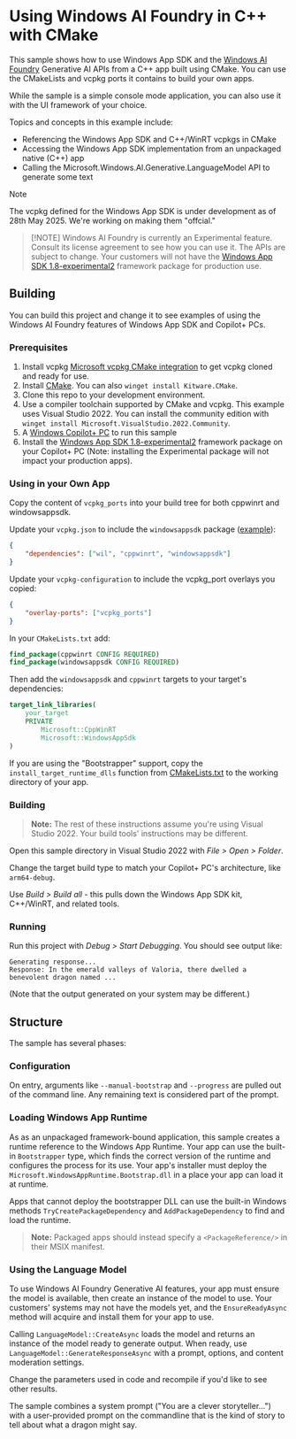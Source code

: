 # Using Windows AI Foundry in C++ with CMake

This sample shows how to use Windows App SDK and the [Windows AI Foundry](https://developer.microsoft.com/windows/ai/) 
Generative AI APIs from a C++ app built using CMake. You can use the CMakeLists and vcpkg ports
it contains to build your own apps.

While the sample is a simple console mode application, you can also use it with the UI framework of
your choice.

Topics and concepts in this example include:

-   Referencing the Windows App SDK and C++/WinRT vcpkgs in CMake
-   Accessing the Windows App SDK implementation from an unpackaged native (C++) app
-   Calling the Microsoft.Windows.AI.Generative.LanguageModel API to generate some text

> [!NOTE]
> The vcpkg defined for the Windows App SDK is under development as of 28th
> May 2025. We're working on making them "offcial."

> [!NOTE] Windows AI Foundry is currently an Experimental feature. Consult its license agreement to
> see how you can use it. The APIs are subject to change. Your customers will not have the
> [Windows App SDK 1.8-experimental2](https://learn.microsoft.com/windows/apps/windows-app-sdk/experimental-channel#version-18-experimental-180-experimental2)
> framework package for production use.

## Building

You can build this project and change it to see examples of using the Windows AI Foundry
features of Windows App SDK and Copilot+ PCs.

### Prerequisites

1. Install vcpkg
   [Microsoft vcpkg CMake integration](https://learn.microsoft.com/vcpkg/get_started/get-started) to
   get vcpkg cloned and ready for use.
2. Install [CMake](https://cmake.org/download/). You can also `winget install Kitware.CMake`.
3. Clone this repo to your development environment.
4. Use a compiler toolchain supported by CMake and vcpkg. This example uses Visual Studio 2022.
   You can install the community edition with
   `winget install Microsoft.VisualStudio.2022.Community`.
5. A [Windows Copilot+ PC](https://learn.microsoft.com/windows/ai/npu-devices/) to run this sample
6. Install the
   [Windows App SDK 1.8-experimental2](https://learn.microsoft.com/windows/apps/windows-app-sdk/experimental-channel#version-18-experimental-180-experimental2)
   framework package on your Copilot+ PC (Note: installing the Experimental package will not impact
   your production apps).

### Using in your Own App

Copy the content of `vcpkg_ports` into your build tree for both cppwinrt and windowsappsdk.

Update your `vcpkg.json` to include the `windowsappsdk` package ([example](./vcpkg.json)):

```json
{
    "dependencies": ["wil", "cppwinrt", "windowsappsdk"]
}
```

Update your `vcpkg-configuration` to include the vcpkg_port overlays you copied:

```json
{
    "overlay-ports": ["vcpkg_ports"]
}
```

In your `CMakeLists.txt` add:

```cmake
find_package(cppwinrt CONFIG REQUIRED)
find_package(windowsappsdk CONFIG REQUIRED)
```

Then add the `windowsappsdk` and `cppwinrt` targets to your target's dependencies:

```cmake
target_link_libraries(
    your_target
    PRIVATE
        Microsoft::CppWinRT
        Microsoft::WindowsAppSdk
)
```

If you are using the "Bootstrapper" support, copy the `install_target_runtime_dlls` function from
[CMakeLists.txt](./CMakeLists.txt) to the working directory of your app.

### Building

> **Note:** The rest of these instructions assume you're using Visual Studio 2022. Your build tools'
> instructions may be different.

Open this sample directory in Visual Studio 2022 with _File > Open > Folder_.

Change the target build type to match your Copilot+ PC's architecture, like `arm64-debug`.

Use _Build > Build all_ - this pulls down the Windows App SDK kit, C++/WinRT, and related tools.

### Running

Run this project with _Debug > Start Debugging_. You should see output like:

```
Generating response...
Response: In the emerald valleys of Valoria, there dwelled a benevolent dragon named ...
```

(Note that the output generated on your system may be different.)

## Structure

The sample has several phases:

### Configuration

On entry, arguments like `--manual-bootstrap` and `--progress` are pulled out of the command line.
Any remaining text is considered part of the prompt.

### Loading Windows App Runtime

As as an unpackaged framework-bound application, this sample creates a runtime reference to the
Windows App Runtime. Your app can use the built-in `Bootstrapper` type, which finds the correct
version of the runtime and configures the process for its use. Your app's installer must deploy the
`Microsoft.WindowsAppRuntime.Bootstrap.dll` in a place your app can load it at runtime.

Apps that cannot deploy the bootstrapper DLL can use the built-in Windows methods
`TryCreatePackageDependency` and `AddPackageDependency` to find and load the runtime.

> **Note:** Packaged apps should instead specify a `<PackageReference/>` in their MSIX manifest.

### Using the Language Model

To use Windows AI Foundry Generative AI features, your app must ensure the model is available,
then create an instance of the model to use. Your customers' systems may not have the models yet,
and the `EnsureReadyAsync` method will acquire and install them for your app to use.

Calling `LanguageModel::CreateAsync` loads the model and returns an instance of the model ready to
generate output. When ready, use `LanguageModel::GenerateResponseAsync` with a prompt, options, and
content moderation settings.

Change the parameters used in code and recompile if you'd like to see other results.

The sample combines a system prompt ("You are a clever storyteller...") with a user-provided prompt
on the commandline that is the kind of story to tell about what a dragon might say.
